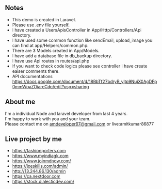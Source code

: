 ## Notes

- This demo is created in Laravel.
- Please use .env file yourself.
- I have created a UsersApisController in App/Http/Controllers/Api directory.
- I have used some common function like sendEmail, upload_image you can find at app/Helpers/common.php.
- There are 3 Models created in App/Models.
- I have add a database file in db_backup directory.
- I have use Api routes in routes/api.php
- If you want to check code logics please see controller i have create eaiser comments there.
- API documentations https://docs.google.com/document/d/18BbTf27bdryB_yjtp9NujX0AgDFp0mmWpaZOiareCdo/edit?usp=sharing

## About me

I'm a individual Node and laravel developer from last 4 years.<br />
I'm happy to work with you and your team.<br />
Please contact me on amdeveloper97@gmail.com or live:amitkumar86877

## Live project by me
- https://fashionporters.com
- https://www.myindiagk.com
- https://www.joinmdnow.com/
- https://joeskills.com/admin/
- http://13.244.86.130/admin
- https://ca.nextdoor.com
- https://stock.dialecticdev.com/

